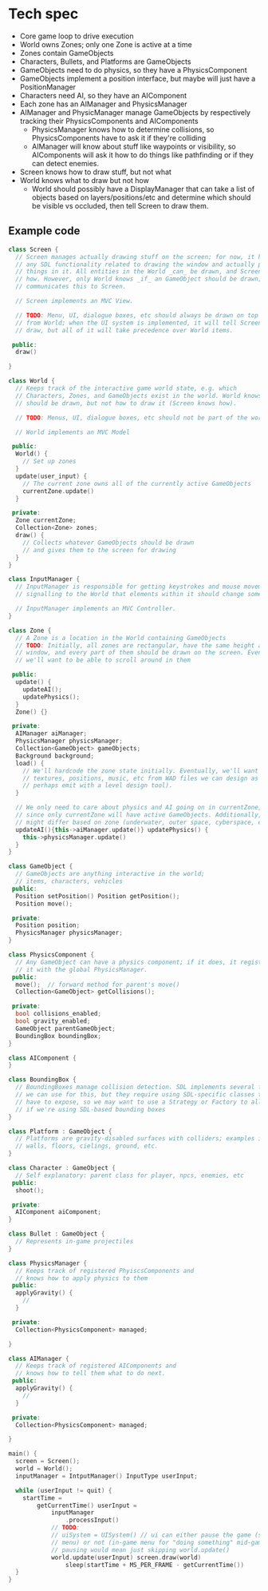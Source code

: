 # Tech spec
- Core game loop to drive execution
- World owns Zones; only one Zone is active at a time
- Zones contain GameObjects
- Characters, Bullets, and Platforms are GameObjects
- GameObjects need to do physics, so they have a PhysicsComponent
- GameObjects implement a position interface, but maybe will just have a PositionManager
- Characters need AI, so they have an AIComponent
- Each zone has an AIManager and PhysicsManager
- AIManager and PhysicManager manage GameObjects by respectively tracking their
  PhysicsComponents and AIComponents
    - PhysicsManager knows how to determine collisions, so PhysicsComponents
      have to ask it if they're colliding 
    - AIManager will know about stuff like waypoints or visibility, so AIComponents
      will ask it how to do things like pathfinding or if they can detect enemies. 
- Screen knows how to draw stuff, but not what
- World knows what to draw but not how
  - World should possibly have a DisplayManager that can take a list of objects based on layers/positions/etc and determine
    which should be visible vs occluded, then tell Screen to draw them. 


## Example code
```c++
class Screen {
  // Screen manages actually drawing stuff on the screen; for now, it handles
  // any SDL functionality related to drawing the window and actually putting
  // things in it. All entities in the World _can_ be drawn, and Screen knows
  // how. However, only World knows _if_ an GameObject should be drawn; it then
  // communicates this to Screen.

  // Screen implements an MVC View.

  // TODO: Menu, UI, dialogue boxes, etc should always be drawn on top of items
  // from World; when the UI system is implemented, it will tell Screen what to
  // draw, but all of it will take precedence over World items.

 public:
  draw()

}

class World {
  // Keeps track of the interactive game world state, e.g. which
  // Characters, Zones, and GameObjects exist in the world. World knows if an GameObject
  // should be drawn, but not how to draw it (Screen knows how).

  // TODO: Menus, UI, dialogue boxes, etc should not be part of the world

  // World implements an MVC Model

 public:
  World() {
    // Set up zones
  }
  update(user_input) {
    // The current zone owns all of the currently active GameObjects
    currentZone.update()
  }

 private:
  Zone currentZone;
  Collection<Zone> zones;
  draw() {
    // Collects whatever GameObjects should be drawn
    // and gives them to the screen for drawing
  }
}

class InputManager {
  // InputManager is responsible for getting keystrokes and mouse movements, and
  // signalling to the World that elements within it should change somehow.

  // InputManager implements an MVC Controller.
}

class Zone {
  // A Zone is a location in the World containing GameObjects
  // TODO: Initially, all zones are rectangular, have the same height as the
  // window, and every part of them should be drawn on the screen. Eventually,
  // we'll want to be able to scroll around in them

 public:
  update() {
    updateAI();
    updatePhysics();
  }
  Zone() {}

 private:
  AIManager aiManager;
  PhysicsManager physicsManager;
  Collection<GameObject> gameObjects;
  Background background;
  load() {
    // We'll hardcode the zone state initially. Eventually, we'll want to load
    // textures, positions, music, etc from WAD files we can design as data (and
    // perhaps emit with a level design tool).
  }

  // We only need to care about physics and AI going on in currentZone,
  // since only currentZone will have active GameObjects. Additionally, physics
  // might differ based on zone (underwater, outer space, cyberspace, etc)
  updateAI(){this->aiManager.update()} updatePhysics() {
    this->physicsManager.update()
  }
}

class GameObject {
  // GameObjects are anything interactive in the world;
  // items, characters, vehicles
 public:
  Position setPosition() Position getPosition();
  Position move();

 private:
  Position position;
  PhysicsManager physicsManager;
}

class PhysicsComponent {
  // Any GameObject can have a physics component; if it does, it registers
  // it with the global PhysicsManager.
 public:
  move();  // forward method for parent's move()
  Collection<GameObject> getCollisions();

 private:
  bool collisions_enabled;
  bool gravity_enabled;
  GameObject parentGameObject;
  BoundingBox boundingBox;
}

class AIComponent {
}

class BoundingBox {
  // BoundingBoxes manage collision detection. SDL implements several functions
  // we can use for this, but they require using SDL-specific classes that we'd
  // have to expose, so we may want to use a Strategy or Factory to allow that
  // if we're using SDL-based bounding boxes
}

class Platform : GameObject {
  // Platforms are gravity-disabled surfaces with colliders; examples include
  // walls, floors, cielings, ground, etc.
}

class Character : GameObject {
  // Self explanatory: parent class for player, npcs, enemies, etc
 public:
  shoot();

 private:
  AIComponent aiComponent;
}

class Bullet : GameObject {
  // Represents in-game projectiles
}

class PhysicsManager {
  // Keeps track of registered PhyiscsComponents and
  // knows how to apply physics to them
 public:
  applyGravity() {
    //
  }

 private:
  Collection<PhysicsComponent> managed;

}

class AIManager {
  // Keeps track of registered AIComponents and
  // knows how to tell them what to do next.
 public:
  applyGravity() {
    //
  }

 private:
  Collection<PhysicsComponent> managed;

}

main() {
  screen = Screen();
  world = World();
  inputManager = IntputManager() InputType userInput;

  while (userInput != quit) {
    startTime =
        getCurrentTime() userInput =
            inputManager
                .processInput()
            // TODO:
            // uiSystem = UISystem() // ui can either pause the game (settings
            // menu) or not (in-game menu for "doing something" mid-game);
            // pausing would mean just skipping world.update()
            world.update(userInput) screen.draw(world)
                sleep(startTime + MS_PER_FRAME - getCurrentTime())
  }
}
```
